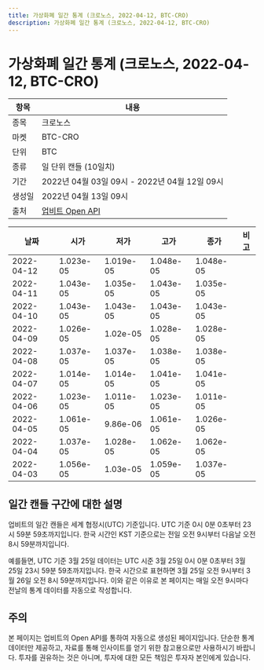 ```yaml
---
title: 가상화폐 일간 통계 (크로노스, 2022-04-12, BTC-CRO)
description: 가상화폐 일간 통계 (크로노스, 2022-04-12, BTC-CRO)
---
```



가상화폐 일간 통계 (크로노스, 2022-04-12, BTC-CRO)
===

|항목|내용|
|--|--|
|종목|크로노스|
|마켓|BTC-CRO|
|단위|BTC|
|종류|일 단위 캔들 (10일치)|
|기간|2022년 04월 03일 09시 - 2022년 04월 12일 09시|
|생성일|2022년 04월 13일 09시|
|출처|[업비트 Open API](https://docs.upbit.com)|


|날짜|시가|저가|고가|종가|비고|
|--|--|--|--|--|--|
|2022-04-12|1.023e-05|1.019e-05|1.048e-05|1.048e-05|    |
|2022-04-11|1.043e-05|1.035e-05|1.043e-05|1.035e-05|    |
|2022-04-10|1.043e-05|1.043e-05|1.043e-05|1.043e-05|    |
|2022-04-09|1.026e-05|1.02e-05|1.028e-05|1.028e-05|    |
|2022-04-08|1.037e-05|1.037e-05|1.038e-05|1.038e-05|    |
|2022-04-07|1.014e-05|1.014e-05|1.041e-05|1.041e-05|    |
|2022-04-06|1.023e-05|1.011e-05|1.023e-05|1.011e-05|    |
|2022-04-05|1.061e-05|9.86e-06|1.061e-05|1.026e-05|    |
|2022-04-04|1.037e-05|1.028e-05|1.062e-05|1.062e-05|    |
|2022-04-03|1.056e-05|1.03e-05|1.059e-05|1.037e-05|    |


일간 캔들 구간에 대한 설명
---


업비트의 일간 캔들은 세계 협정시(UTC) 기준입니다. 
UTC 기준 0시 0분 0초부터 23시 59분 59초까지입니다. 
한국 시간인 KST 기준으로는 전일 오전 9시부터 다음날 오전 8시 59분까지입니다. 


예를들면, UTC 기준 3월 25일 데이터는 UTC 시준 3월 25일 0시 0분 0초부터 3월 25일 23시 59분 59초까지입니다. 
한국 시간으로 표현하면 3월 25일 오전 9시부터 3월 26일 오전 8시 59분까지입니다. 
이와 같은 이유로 본 페이지는 매일 오전 9시마다 전날의 통계 데이터를 자동으로 작성합니다. 


주의
---


본 페이지는 업비트의 Open API를 통하여 자동으로 생성된 페이지입니다. 
단순한 통계 데이터만 제공하고, 자료를 통해 인사이트를 얻기 위한 참고용으로만 사용하시기 바랍니다. 
투자를 권유하는 것은 아니며, 투자에 대한 모든 책임은 투자자 본인에게 있습니다. 
